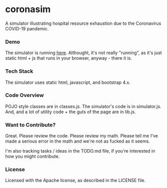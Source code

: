 # coronasim

A simulator illustrating hospital resource exhaustion due to the Coronavirus COVID-19 pandemic.

### Demo

The simulator is running [here](http://www.codercowboy.com/coronasim/). Althought, it's not really "running", as it's just static html + js that runs in your browser, anyway - there it is.

### Tech Stack

The simulator uses static html, javascript, and bootstrap 4.x. 

### Code Overview

POJO style classes are in classes.js. The simulator's code is in simulator.js. And, and a lot of utility code + the guts of the page are in lib.js.

### Want to Contribute?

Great. Please review the code. Please review my math. Please tell me I've made a serious error in the math and we're not as fucked as it seems.

I'm also tracking tasks / ideas in the TODO.md file, if you're interested in how you might contribute.

### License

Licensed with the Apache license, as described in the LICENSE file.
